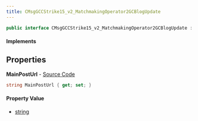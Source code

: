 ```yaml
---
title: CMsgGCCStrike15_v2_MatchmakingOperator2GCBlogUpdate
---
```


```csharp
public interface CMsgGCCStrike15_v2_MatchmakingOperator2GCBlogUpdate : ITypedProtobuf<CMsgGCCStrike15_v2_MatchmakingOperator2GCBlogUpdate>, INativeHandle
```

#### Implements

## Properties

**MainPostUrl** - [Source Code](https://github.com/swiftly-solution/swiftlys2/blob/master/managed/src/SwiftlyS2.Generated/Protobufs/Interfaces/CMsgGCCStrike15_v2_MatchmakingOperator2GCBlogUpdate.cs#L13)

```csharp
string MainPostUrl { get; set; }
```

#### Property Value

- [string](https://learn.microsoft.com/dotnet/api/system.string)

